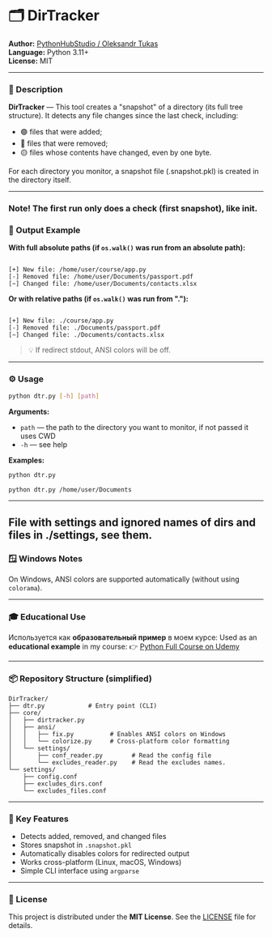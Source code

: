 # 🗂️ DirTracker

**Author:** [PythonHubStudio / Oleksandr Tukas](https://github.com/PythonHubStudio)  
**Language:** Python 3.11+  
**License:** MIT  

---

### 📖 Description

**DirTracker** — This tool creates a "snapshot" of a directory (its full tree structure).
It detects any file changes since the last check, including:

- 🟢 files that were added;
- 🔴 files that were removed;
- 🟡 files whose contents have changed, even by one byte.

For each directory you monitor, a snapshot file (.snapshot.pkl) is created in the directory itself.

---
### Note! The first run only does a check (first snapshot), like init.

### 🧩 Output Example

**With full absolute paths (if `os.walk()` was run from an absolute path):**
```

[+] New file: /home/user/course/app.py
[-] Removed file: /home/user/Documents/passport.pdf
[~] Changed file: /home/user/Documents/contacts.xlsx

```

**Or with relative paths (if `os.walk()` was run from "."):**
```

[+] New file: ./course/app.py
[-] Removed file: ./Documents/passport.pdf
[~] Changed file: ./Documents/contacts.xlsx

````

> 💡 If redirect stdout, ANSI colors will be off.

---

### ⚙️ Usage

```bash
python dtr.py [-h] [path]
````

**Arguments:**

* `path` — the path to the directory you want to monitor, if not passed it uses CWD
* `-h` — see help

**Examples:**

```bash
python dtr.py

python dtr.py /home/user/Documents
```
---
File with settings and ignored names of dirs and files in ./settings, see them.
---

### 🪟 Windows Notes

On Windows, ANSI colors are supported automatically (without using `colorama`).

---

### 🎓 Educational Use

Используется как **образовательный пример** в моем курсе:
Used as an **educational example** in my course:
👉 [Python Full Course on Udemy](https://www.udemy.com/course/python-full-course/?referralCode=317EA7AF0A1C4C2C733A)

---

### 📦 Repository Structure (simplified)

```
DirTracker/
├── dtr.py            # Entry point (CLI)
├── core/
│   ├── dirtracker.py
│   ├── ansi/
│   │   ├── fix.py          # Enables ANSI colors on Windows
│   │   └── colorize.py     # Cross-platform color formatting
│   └── settings/
│       ├── conf_reader.py        # Read the config file
│       └── excludes_reader.py    # Read the excludes names.
└── settings/
    ├── config.conf
    ├── excludes_dirs.conf
    └── excludes_files.conf
```

---

### 🧠 Key Features

* Detects added, removed, and changed files
* Stores snapshot in `.snapshot.pkl`
* Automatically disables colors for redirected output
* Works cross-platform (Linux, macOS, Windows)
* Simple CLI interface using `argparse`

---

### 🧾 License

This project is distributed under the **MIT License**.
See the [LICENSE](LICENSE) file for details.

```



